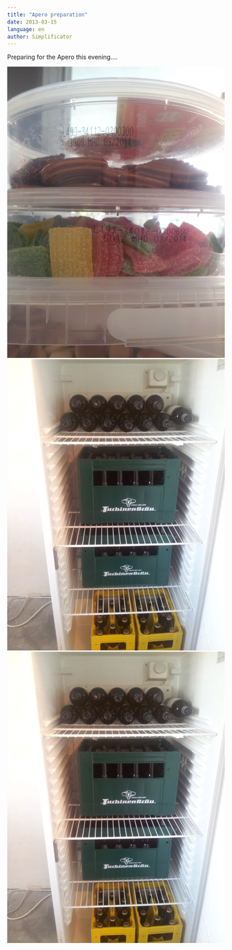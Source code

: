 ```yaml
---
title: "Apero preparation"
date: 2013-03-15
language: en
author: Simplificator
---
```


Preparing for the Apero this evening….

![Candy](images/tumblr_mjpcivt6221s5gaabo1_1280.jpg)
![Beer in a fridge](images/tumblr_mjpcivt6221s5gaabo2_1280.jpg)
![Groceries spread on a table](images/tumblr_mjpcivt6221s5gaabo2_1280.jpg)

